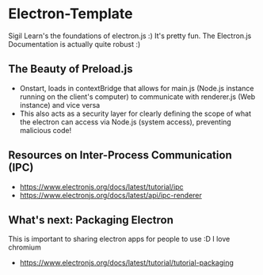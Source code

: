 # Electron-Template
 Sigil Learn's the foundations of electron.js :) It's pretty fun. The Electron.js Documentation is actually quite robust :)

## The Beauty of Preload.js 
- Onstart, loads in contextBridge that allows for main.js (Node.js instance running on the client's computer) to communicate with renderer.js (Web instance) and vice versa
- This also acts as a security layer for clearly defining the scope of what the electron can access via Node.js (system access), preventing malicious code!

## Resources on Inter-Process Communication (IPC)
- https://www.electronjs.org/docs/latest/tutorial/ipc 
- https://www.electronjs.org/docs/latest/api/ipc-renderer 

## What's next: Packaging Electron
This is important to sharing electron apps for people to use :D I love chromium
- https://www.electronjs.org/docs/latest/tutorial/tutorial-packaging 
